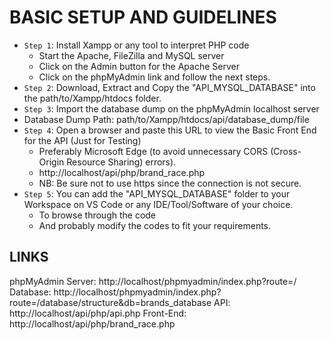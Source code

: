 # BASIC SETUP AND GUIDELINES

- `Step 1`: Install Xampp or any tool to interpret PHP code
    - Start the Apache, FileZilla and MySQL server
    - Click on the Admin button for the Apache Server
    - Click on the phpMyAdmin link and follow the next steps.
- `Step 2`: Download, Extract and Copy the "API_MYSQL_DATABASE" into the path/to/Xampp/htdocs folder.
- `Step 3`: Import the database dump on the phpMyAdmin localhost server
 - Database Dump Path: path/to/Xampp/htdocs/api/database_dump/file
- `Step 4`: Open a browser and paste this URL to view the Basic Front End for the API (Just for Testing)
    - Preferably Microsoft Edge (to avoid unnecessary CORS (Cross-Origin Resource Sharing) errors).
    - http://localhost/api/php/brand_race.php
    - NB: Be sure not to use https since the connection is not secure.
- `Step 5`: You can add the "API_MYSQL_DATABASE" folder to your Workspace on VS Code or any IDE/Tool/Software of your choice.
    - To browse through the code
    - And probably modify the codes to fit your requirements.
    
## LINKS
phpMyAdmin Server: http://localhost/phpmyadmin/index.php?route=/
Database: http://localhost/phpmyadmin/index.php?route=/database/structure&db=brands_database
API: http://localhost/api/php/api.php
Front-End: http://localhost/api/php/brand_race.php
